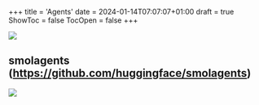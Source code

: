 +++
title = 'Agents'
date = 2024-01-14T07:07:07+01:00
draft = true
ShowToc = false
TocOpen = false
+++




![](/assets/images/agents/CodeAct.png)


## smolagents (https://github.com/huggingface/smolagents)

![](/assets/images/agents/smolAgents-GAIA-benchmark.png)